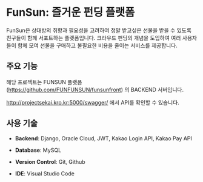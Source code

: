 # FunSun: 즐거운 펀딩 플랫폼

FunSun은 상대방의 취향과 필요성을 고려하여 정말 받고싶은 선물을 받을 수 있도록 친구들이 함께 서포트하는 플랫폼입니다. 크라우드 펀딩의 개념을 도입하여 여러 사용자들이 함께 모여 선물을 구매하고 불필요한 비용을 줄이는 서비스를 제공합니다.

## 주요 기능
해당 프로젝트는 FUNSUN 플랫폼(https://github.com/FUNFUNSUN/funsunfront) 의 BACKEND 서버입니다.

http://projectsekai.kro.kr:5000/swagger/ 에서 API를 확인할 수 있습니다.

## 사용 기술

- **Backend**: Django, Oracle Cloud, JWT, Kakao Login API, Kakao Pay API

- **Database**: MySQL

- **Version Control**: Git, Github

- **IDE**: Visual Studio Code
